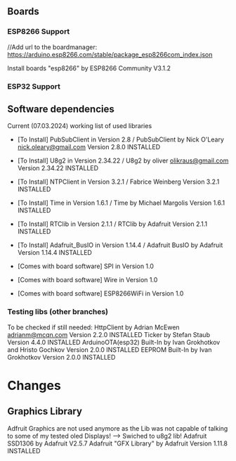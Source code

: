 ## Boards 
### ESP8266 Support
//Add url to the boardmanager:
https://arduino.esp8266.com/stable/package_esp8266com_index.json

Install boards "esp8266" by ESP8266 Community V3.1.2

### ESP32 Support


## Software dependencies

Current (07.03.2024) working list of used libraries 
* [To Install] PubSubClient in Version 2.8 / PubSubClient by Nick O'Leary <nick.oleary@gmail.com> Version 2.8.0 INSTALLED
* [To Install] U8g2 in Version 2.34.22 / U8g2 by oliver <olikraus@gmail.com> Version 2.34.22 INSTALLED

* [To Install] NTPClient in Version 3.2.1 / Fabrice Weinberg Version 3.2.1 INSTALLED
* [To Install] Time in Version 1.6.1 / Time by Michael Margolis Version 1.6.1 INSTALLED
* [To Install] RTClib in Version 2.1.1 / RTClib by Adafruit Version 2.1.1 INSTALLED
* [To Install] Adafruit_BusIO in Version 1.14.4 / Adafruit BusIO by Adafruit Version 1.14.4 INSTALLED
* [Comes with board software] SPI in Version 1.0
* [Comes with board software] Wire in Version 1.0
* [Comes with board software] ESP8266WiFi in Version 1.0


### Testing libs (other branches)
 To be checked if still needed: HttpClient by Adrian McEwen <adrianm@mcqn.com> Version 2.2.0 INSTALLED
 Ticker by Stefan Staub Version 4.4.0 INSTALLED
 ArduinoOTA(esp32) Built-In by Ivan Grokhotkov and Hristo Gochkov Version 2.0.0 INSTALLED
 EEPROM Built-In by Ivan Grokhotkov Version 2.0.0 INSTALLED


# Changes
## Graphics Library
Adfruit Graphics are not used anymore as the Lib was not capable of talking to some of my tested oled Displays! --> Swiched to u8g2 lib!
Adafruit SSD1306 by Adafruit V2.5.7
Adafruit "GFX Library" by Adafruit Version 1.11.8 INSTALLED

